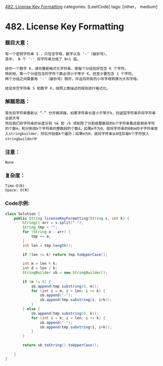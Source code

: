 [482. License Key Formatting](https://leetcode.com/problems/license-key-formatting/)
categories: [LeetCode]
tags: [other， medium] 
# 482. License Key Formatting

### 题目大意：
    有一个密钥字符串 S ，只包含字母，数字以及 '-'（破折号）。
    其中， N 个 '-' 将字符串分成了 N+1 组。

    给你一个数字 K，请你重新格式化字符串，使每个分组恰好包含 K 个字符。
    特别地，第一个分组包含的字符个数必须小于等于 K，但至少要包含 1 个字符。
    两个分组之间需要用 '-'（破折号）隔开，并且将所有的小写字母转换为大写字母。

    给定非空字符串 S 和数字 K，按照上面描述的规则进行格式化。

### 解题思路：
    首先将字符串重新以 “-” 分开再拼接，如果字符串长度小于等于k，则返回字符串并将字符串全部大写
    然后我们将字符串的长度分别 %k 和 /k 得到除了分割成整数段的k个字符串看还能剩余字符的个数m，和分割成k个字符串的整数段的个数d，如果m不为0，就将字符串的0到m的子字符串放入stringbuilder，然后开始每k个遍历；如果m为0，就将字符串从0往后每k个字符放入stringbuilder中
### 注意：
    None
### 复杂度：
    Time:O(N)
    Space: O(N)
### Code示例:
```Java
class Solution {
    public String licenseKeyFormatting(String s, int k) {
        String[] arr = s.split("-");
        String tmp = "";
        for (String a : arr) {
            tmp += a;
        }
        int len = tmp.length();
        
        if (len <= k) return tmp.toUpperCase();
        
        int m = len % k;
        int d = len / k;
        StringBuilder sb = new StringBuilder();
        
        if (m != 0) {
            sb.append(tmp.substring(0, m));
            for (int i = m; i < len; i += k) {
                sb.append("-");
                sb.append(tmp.substring(i, i+k));
            }
        } else {
            sb.append(tmp.substring(0, k));
            for (int i = k; i < len; i += k) {
                sb.append("-");
                sb.append(tmp.substring(i, i+k));
            }
        }
        
        return sb.toString().toUpperCase();
        
    }
}
```

